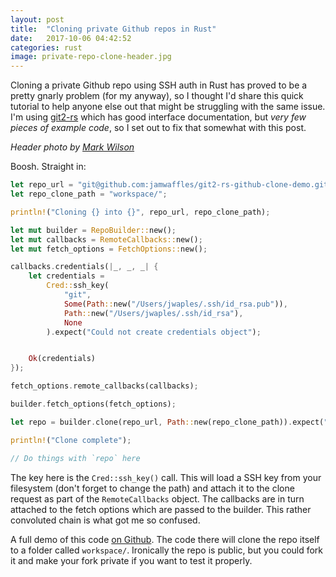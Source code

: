 ```yaml
---
layout: post
title:  "Cloning private Github repos in Rust"
date:   2017-10-06 04:42:52
categories: rust
image: private-repo-clone-header.jpg
---
```


Cloning a private Github repo using SSH auth in Rust has proved to be a pretty gnarly problem (for my anyway), so I thought I'd share this quick tutorial to help anyone else out that might be struggling with the same issue. I'm using [git2-rs](https://github.com/alexcrichton/git2-rs) which has good interface documentation, but _very few pieces of example code_, so I set out to fix that somewhat with this post.

_Header photo by [Mark Wilson](https://unsplash.com/@mkwlsn)_

Boosh. Straight in:

```rust
let repo_url = "git@github.com:jamwaffles/git2-rs-github-clone-demo.git";
let repo_clone_path = "workspace/";

println!("Cloning {} into {}", repo_url, repo_clone_path);

let mut builder = RepoBuilder::new();
let mut callbacks = RemoteCallbacks::new();
let mut fetch_options = FetchOptions::new();

callbacks.credentials(|_, _, _| {
	let credentials = 
		Cred::ssh_key(
			"git", 
			Some(Path::new("/Users/jwaples/.ssh/id_rsa.pub")), 
			Path::new("/Users/jwaples/.ssh/id_rsa"), 
			None
		).expect("Could not create credentials object");


	Ok(credentials)
});

fetch_options.remote_callbacks(callbacks);

builder.fetch_options(fetch_options);

let repo = builder.clone(repo_url, Path::new(repo_clone_path)).expect("Could not clone repo");

println!("Clone complete");

// Do things with `repo` here
```

The key here is the `Cred::ssh_key()` call. This will load a SSH key from your filesystem (don't forget to change the path) and attach it to the clone request as part of the `RemoteCallbacks` object. The callbacks are in turn attached to the fetch options which are passed to the builder. This rather convoluted chain is what got me so confused.

A full demo of this code [on Github](https://github.com/jamwaffles/git2-rs-github-clone-demo). The code there will clone the repo itself to a folder called `workspace/`. Ironically the repo is public, but you could fork it and make your fork private if you want to test it properly.